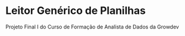 # Leitor Genérico de Planilhas
 Projeto Final I do Curso de Formação de Analista de Dados da Growdev
